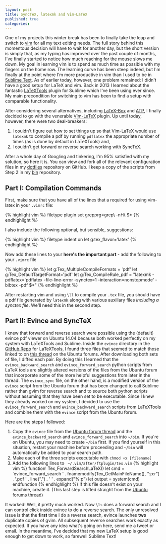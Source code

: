 ```yaml
---
layout: post
title: SyncTeX, latexmk and Vim-LaTeX
published: true
categories:
---
```

One of my projects this winter break has been to finally take the leap and switch to [vim](http://www.vim.org) for all my text editing needs.
The full story behind this momentous decision will have to wait for another day, but the short version is simply that, as my typing has improved over the past couple of months, I've finally started to notice how much reaching for the mouse slows me down.
My goal in learning vim is to spend as much time as possible with my fingers on the home row.
The learning curve has been steep indeed, but I'm finally at the point where I'm more productive in vim than I used to be in [Sublime Text](http://www.sublimetext.com).
As of earlier today, however, one problem remained: I didn't have a good setup for LaTeX and vim.
Back in 2013 I learned about the fantastic [LaTeXTools](https://github.com/SublimeText/LaTeXTools) plugin for Sublime which I've been using ever since.
My main precondition for switching to vim has been to find a setup with comparable functionality.

After considering several alternatives, including [LaTeX-Box](https://github.com/LaTeX-Box-Team/LaTeX-Box) and [ATP](http://atp-vim.sourceforge.net), I finally decided to go with the venerable [Vim-LaTeX](http://vim-latex.sourceforge.net) plugin.
Up until today, however, there were two deal-breakers:

1. I couldn't figure out how to set things up so that Vim-LaTeX would use ``latexmk`` to compile a pdf by running ``pdflatex`` the appropriate number of times (as is done by default in LaTeXTools) and,
2. I couldn't get forward or reverse search working with SyncTeX.

After a whole day of Googling and tinkering, I'm 95% satisfied with my solution, so here it is.
You can view and fork all of the relevant configuration files in my [dotfiles](https://github.com/fditraglia/dotfiles) repository on GitHub.
I keep a copy of the scripts from Step 2 in my [bin](https://github.com/fditraglia/bin) repository.

Part I: Compilation Commands
-----------------------------
First, make sure that you have all of the lines that a required for using vim-latex in your ``.vimrc`` file:

{% highlight vim %}
filetype plugin 
set grepprg=grep\ -nH\ $*
{% endhighlight %}

I also include the following optional, but sensible, suggestions:

{% highlight vim %}
filetype indent on
let g:tex_flavor='latex'
{% endhighlight %}

Now add these lines to your  **here's the important part** - add the following to your ``.vimrc`` file

{% highlight vim %}
let g:Tex_MultipleCompileFormats = 'pdf'
let g:Tex_DefaultTargetFormat='pdf'
let g:Tex_CompileRule_pdf = "latexmk -pdflatex='pdflatex -file-line-error -synctex=1 -interaction=nonstopmode' -bibtex -pdf $*"
{% endhighlight %}

After restarting vim and using ``\ll`` to compile your ``.tex`` file, you should  have a pdf file generated by ``latexmk`` along with various auxiliary files *including a synctex file*.
We'll need this in the second step.

Part II: Evince and SyncTeX
--------------------------
I knew that forward and reverse search were possible using the (default) evince pdf viewer on Ubuntu 14.04 because both worked perfectly on my system with LaTeXTools and Sublime.
Inside the ``evince`` directory in the [GitHub Repo](https://github.com/SublimeText/LaTeXTools) for LaTeXTools, I found three files that seemed to match those linked to on [this thread](http://ubuntuforums.org/showthread.php?t=1716268) on the Ubuntu forums.
After downloading both sets of file, I diffed each pair.
By doing this I learned that the ``evince_backward_search`` and ``evince_forward_search`` python scripts from LaTeX tools are slightly altered versions of the files from the Ubuntu forum that incorporate some of the more helpful suggestions from later in the thread.
The ``evince_sync`` file, on the other hand, is a modified version of the ``evince`` script from the Ubuntu forum that has been changed to call Sublime rather than gvim for reverse search and to source both python scripts without assuming that they have been set to be executable.
Since I knew they already worked on my system, I decided to use the ``evince_forward_search`` and ``evince_backward_search`` scripts from LaTeXTools and combine them with the ``evince`` script from the Ubuntu forum.

Here are the steps I followed:

1. Copy the ``evince`` file from the [Ubuntu forum thread](http://ubuntuforums.org/showthread.php?t=1716268) and the ``evince_backward_search`` and ``evince_forward_search`` into ``~/bin``.
If you're on Ubuntu, you may need to create ``~/bin`` first. 
If you find yourself in this situation, restart your machine before proceeding and ``~/bin`` will automatically be added to your search path.
2. Make each of the three scripts executable with ``chmod +x [filename]``
3. Add the following lines to `` ~/.vim/after/ftplugin/tex.vim``
{% highlight vim %}
function! Tex_ForwardSearchLaTeX()
  let cmd = 'evince_forward_search ' . fnamemodify(Tex_GetMainFileName(), ":p:r") .  '.pdf ' . line(".") . ' ' . expand("%:p")
  let output = system(cmd)
endfunction
{% endhighlight %}
If this file doesn't exist on your machine, create it. 
(This last step is lifted straight from the [Ubuntu forums thread](http://ubuntuforums.org/showthread.php?t=1716268))

It worked! 
Well, it pretty much worked.
Now ``\ls`` does a forward search and I can control click inside evince to do a reverse search.
The only unresolved issue is that the **first** time I do a reverse search, evince launches **two** duplicate copies of gvim.
All subsequent reverse searches work exactly as expected.
If you have any idea what's going on here, send me a tweet or email.
In the meantime, I've decided that my new LaTeX setup is good enough to get down to work, so farewell Sublime Text!
